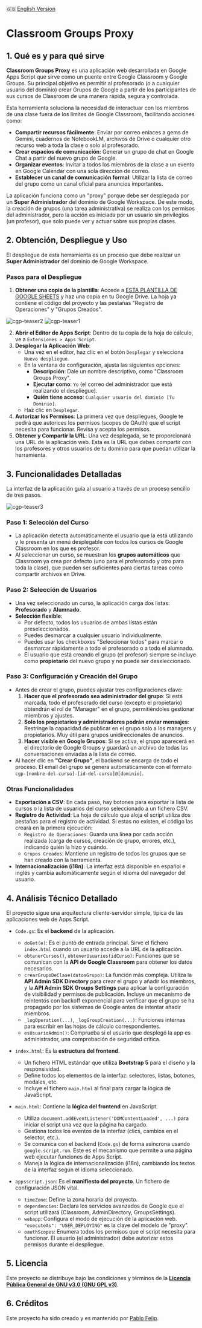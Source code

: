 🇬🇧 [English Version](README.en.md)

# Classroom Groups Proxy

## 1. Qué es y para qué sirve

**Classroom Groups Proxy** es una aplicación web desarrollada en Google Apps Script que sirve como un puente entre Google Classroom y Google Groups. Su principal objetivo es permitir al profesorado (o a cualquier usuario del dominio) crear Grupos de Google a partir de los participantes de sus cursos de Classroom de una manera rápida, segura y controlada.

Esta herramienta soluciona la necesidad de interactuar con los miembros de una clase fuera de los límites de Google Classroom, facilitando acciones como:

*   **Compartir recursos fácilmente**: Enviar por correo enlaces a gems de Gemini, cuadernos de NotebookLM, archivos de Drive o cualquier otro recurso web a toda la clase o solo al profesorado.
*   **Crear espacios de comunicación**: Generar un grupo de chat en Google Chat a partir del nuevo grupo de Google.
*   **Organizar eventos**: Invitar a todos los miembros de la clase a un evento en Google Calendar con una sola dirección de correo.
*   **Establecer un canal de comunicación formal**: Utilizar la lista de correo del grupo como un canal oficial para anuncios importantes.

La aplicación funciona como un "proxy" porque debe ser desplegada por un **Super Administrador** del dominio de Google Workspace. De este modo, la creación de grupos (una tarea administrativa) se realiza con los permisos del administrador, pero la acción es iniciada por un usuario sin privilegios (un profesor), que solo puede ver y actuar sobre sus propias clases.

## 2. Obtención, Despliegue y Uso

El despliegue de esta herramienta es un proceso que debe realizar un **Super Administrador** del dominio de Google Workspace.

### Pasos para el Despliegue

1.  **Obtener una copia de la plantilla**: Accede a [ESTA PLANTILLA DE GOOGLE SHEETS](https://docs.google.com/spreadsheets/d/{ID_ARCHIVO}/copy) y haz una copia en tu Google Drive. La hoja ya contiene el código del proyecto y las pestañas "Registro de Operaciones" y "Grupos Creados".

![cgp-teaser2](readme-files/cgp-teaser2.png)
![cgp-teaser1](readme-files/cgp-teaser1.png)

2.  **Abrir el Editor de Apps Script**: Dentro de tu copia de la hoja de cálculo, ve a `Extensiones > Apps Script`.
3.  **Desplegar la Aplicación Web**:
    *   Una vez en el editor, haz clic en el botón `Desplegar` y selecciona `Nuevo despliegue`.
    *   En la ventana de configuración, ajusta las siguientes opciones:
        *   **Descripción**: Dale un nombre descriptivo, como "Classroom Groups Proxy".
        *   **Ejecutar como**: `Yo` (el correo del administrador que está realizando el despliegue).
        *   **Quién tiene acceso**: `Cualquier usuario del dominio [Tu Dominio]`.
    *   Haz clic en `Desplegar`.
5.  **Autorizar los Permisos**: La primera vez que despliegues, Google te pedirá que autorices los permisos (scopes de OAuth) que el script necesita para funcionar. Revisa y acepta los permisos.
6.  **Obtener y Compartir la URL**: Una vez desplegada, se te proporcionará una URL de la aplicación web. Esta es la URL que debes compartir con los profesores y otros usuarios de tu dominio para que puedan utilizar la herramienta.

## 3. Funcionalidades Detalladas

La interfaz de la aplicación guía al usuario a través de un proceso sencillo de tres pasos.

![cgp-teaser3](readme-files/cgp-teaser3.png)

### Paso 1: Selección del Curso

*   La aplicación detecta automáticamente el usuario que la está utilizando y le presenta un menú desplegable con todos los cursos de Google Classroom en los que es profesor.
*   Al seleccionar un curso, se muestran los **grupos automáticos** que Classroom ya crea por defecto (uno para el profesorado y otro para toda la clase), que pueden ser suficientes para ciertas tareas como compartir archivos en Drive.

### Paso 2: Selección de Usuarios

*   Una vez seleccionado un curso, la aplicación carga dos listas: **Profesorado** y **Alumnado**.
*   **Selección flexible**:
    *   Por defecto, todos los usuarios de ambas listas están preseleccionados.
    *   Puedes desmarcar a cualquier usuario individualmente.
    *   Puedes usar los checkboxes "Seleccionar todos" para marcar o desmarcar rápidamente a todo el profesorado o a todo el alumnado.
    *   El usuario que está creando el grupo (el profesor) siempre se incluye como **propietario** del nuevo grupo y no puede ser deseleccionado.

### Paso 3: Configuración y Creación del Grupo

*   Antes de crear el grupo, puedes ajustar tres configuraciones clave:
    1.  **Hacer que el profesorado sea administrador del grupo**: Si está marcada, todo el profesorado del curso (excepto el propietario) obtendrán el rol de "Manager" en el grupo, permitiéndoles gestionar miembros y ajustes.
    2.  **Solo los propietarios y administradores podrán enviar mensajes**: Restringe la capacidad de publicar en el grupo solo a los managers y propietarios. Muy útil para grupos unidireccionales de anuncios.
    3.  **Hacer visible en Google Grupos**: Si se activa, el grupo aparecerá en el directorio de Google Groups y guardará un archivo de todas las conversaciones enviadas a la lista de correo.
*   Al hacer clic en **"Crear Grupo"**, el backend se encarga de todo el proceso. El email del grupo se genera automáticamente con el formato `cgp-[nombre-del-curso]-[id-del-curso]@[dominio]`.

### Otras Funcionalidades

*   **Exportación a CSV**: En cada paso, hay botones para exportar la lista de cursos o la lista de usuarios del curso seleccionado a un fichero CSV.
*   **Registro de Actividad**: La hoja de cálculo que aloja el script utiliza dos pestañas para el registro de actividad. Si estas no existen, el código las creará en la primera ejecución:
    *   `Registro de Operaciones`: Guarda una línea por cada acción realizada (carga de cursos, creación de grupo, errores, etc.), indicando quién la hizo y cuándo.
    *   `Grupos Creados`: Mantiene un registro de todos los grupos que se han creado con la herramienta.
*   **Internacionalización (i18n)**: La interfaz está disponible en español e inglés y cambia automáticamente según el idioma del navegador del usuario.

## 4. Análisis Técnico Detallado

El proyecto sigue una arquitectura cliente-servidor simple, típica de las aplicaciones web de Apps Script.

*   `Code.gs`: Es el **backend** de la aplicación.
    *   `doGet(e)`: Es el punto de entrada principal. Sirve el fichero `index.html` cuando un usuario accede a la URL de la aplicación.
    *   `obtenerCursos()`, `obtenerUsuarios(idCurso)`: Funciones que se comunican con la **API de Google Classroom** para obtener los datos necesarios.
    *   `crearGrupoDeClase(datosGrupo)`: La función más compleja. Utiliza la **API Admin SDK Directory** para crear el grupo y añadir los miembros, y la **API Admin SDK Groups Settings** para aplicar la configuración de visibilidad y permisos de publicación. Incluye un mecanismo de reintentos con backoff exponencial para verificar que el grupo se ha propagado por los sistemas de Google antes de intentar añadir miembros.
    *   `_logOperation(...)`, `_logGroupCreation(...)`: Funciones internas para escribir en las hojas de cálculo correspondientes.
    *   `esUsuarioAdmin()`: Comprueba si el usuario que desplegó la app es administrador, una comprobación de seguridad crítica.

*   `index.html`: Es la **estructura del frontend**.
    *   Un fichero HTML estándar que utiliza **Bootstrap 5** para el diseño y la responsividad.
    *   Define todos los elementos de la interfaz: selectores, listas, botones, modales, etc.
    *   Incluye el fichero `main.html` al final para cargar la lógica de JavaScript.

*   `main.html`: Contiene la **lógica del frontend** en JavaScript.
    *   Utiliza `document.addEventListener('DOMContentLoaded', ...)` para iniciar el script una vez que la página ha cargado.
    *   Gestiona todos los eventos de la interfaz (clics, cambios en el selector, etc.).
    *   Se comunica con el backend (`Code.gs`) de forma asíncrona usando `google.script.run`. Este es el mecanismo que permite a una página web ejecutar funciones de Apps Script.
    *   Maneja la lógica de internacionalización (i18n), cambiando los textos de la interfaz según el idioma seleccionado.

*   `appsscript.json`: Es el **manifiesto del proyecto**. Un fichero de configuración JSON vital.
    *   `timeZone`: Define la zona horaria del proyecto.
    *   `dependencies`: Declara los servicios avanzados de Google que el script utilizará (Classroom, AdminDirectory, GroupsSettings).
    *   `webapp`: Configura el modo de ejecución de la aplicación web. `"executeAs": "USER_DEPLOYING"` es la clave del modelo de "proxy".
    *   `oauthScopes`: Enumera todos los permisos que el script necesita para funcionar. El usuario (el administrador) debe autorizar estos permisos durante el despliegue.

## 5. Licencia

Este proyecto se distribuye bajo las condiciones y términos de la **[Licencia Pública General de GNU v3.0 (GNU GPL v3)](LICENSE)**.

## 6. Créditos

Este proyecto ha sido creado y es mantenido por [Pablo Felip](https://www.linkedin.com/in/pfelipm/).
